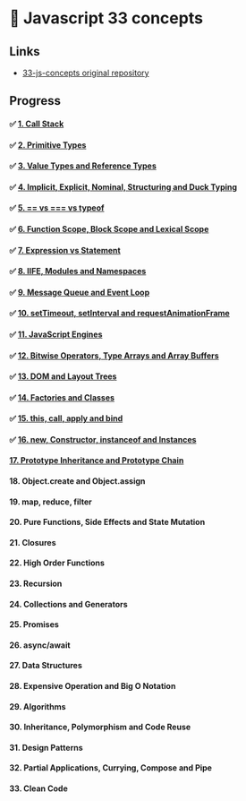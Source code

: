 # 🧀 Javascript 33 concepts

## Links

- [33-js-concepts original repository](https://github.com/leonardomso/33-js-concepts)

## Progress

#### ✅ [1. Call Stack](https://bundy-mundi.github.io/Today-I-Learned/Javascript/js-33-concepts/1-call-stack)
#### ✅ [2. Primitive Types](https://bundy-mundi.github.io/Today-I-Learned/Javascript/js-33-concepts/2-primitive-types)
#### ✅ [3. Value Types and Reference Types](https://bundy-mundi.github.io/Today-I-Learned/Javascript/js-33-concepts/3-value-types-and-reference-types)
#### ✅ [4. Implicit, Explicit, Nominal, Structuring and Duck Typing](https://bundy-mundi.github.io/Today-I-Learned/Javascript/js-33-concepts/4-implicit)
#### ✅ [5. == vs === vs typeof](https://bundy-mundi.github.io/Today-I-Learned/Javascript/js-33-concepts/5-typeof)
#### ✅ [6. Function Scope, Block Scope and Lexical Scope](https://bundy-mundi.github.io/Today-I-Learned/Javascript/js-33-concepts/6-function-scope)
#### ✅ [7. Expression vs Statement](https://bundy-mundi.github.io/Today-I-Learned/Javascript/js-33-concepts/7-expression-vs-statement)
#### ✅ [8. IIFE, Modules and Namespaces](https://bundy-mundi.github.io/Today-I-Learned/Javascript/js-33-concepts/8-IIFE-modules-and-namespaces)
#### ✅ [9. Message Queue and Event Loop](https://bundy-mundi.github.io/Today-I-Learned/Javascript/js-33-concepts/9-message-queue-and-event-loop)
#### ✅ [10. setTimeout, setInterval and requestAnimationFrame](https://bundy-mundi.github.io/Today-I-Learned/Javascript/js-33-concepts/10-setTimeout-setInterval-and-requestAnimationFrame)
#### ✅ [11. JavaScript Engines](https://bundy-mundi.github.io/Today-I-Learned/Javascript/js-33-concepts/11-javascript-engines)
#### ✅ [12. Bitwise Operators, Type Arrays and Array Buffers](https://bundy-mundi.github.io/Today-I-Learned/Javascript/js-33-concepts/12-bitwise-operators)
#### ✅ [13. DOM and Layout Trees](https://bundy-mundi.github.io/Today-I-Learned/Javascript/js-33-concepts/13-DOM-and-layout-trees)
#### ✅ [14. Factories and Classes](https://bundy-mundi.github.io/Today-I-Learned/Javascript/js-33-concepts/14-factories-and-classes)
#### ✅ [15. this, call, apply and bind](https://bundy-mundi.github.io/Today-I-Learned/Javascript/js-33-concepts/15-this-call-apply-bind)
#### ✅ [16. new, Constructor, instanceof and Instances](https://bundy-mundi.github.io/Today-I-Learned/Javascript/js-33-concepts/16-new-instanceof)
#### [17. Prototype Inheritance and Prototype Chain](https://bundy-mundi.github.io/Today-I-Learned/Javascript/js-33-concepts/17-prototype-inheritance-prototype-chain)
#### 18. Object.create and Object.assign
#### 19. map, reduce, filter
#### 20. Pure Functions, Side Effects and State Mutation
#### 21. Closures
#### 22. High Order Functions
#### 23. Recursion
#### 24. Collections and Generators
#### 25. Promises
#### 26. async/await
#### 27. Data Structures
#### 28. Expensive Operation and Big O Notation
#### 29. Algorithms
#### 30. Inheritance, Polymorphism and Code Reuse
#### 31. Design Patterns
#### 32. Partial Applications, Currying, Compose and Pipe
#### 33. Clean Code
